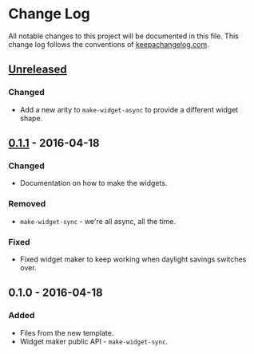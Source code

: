 # Change Log
All notable changes to this project will be documented in this file. This change log follows the conventions of [keepachangelog.com](http://keepachangelog.com/).

## [Unreleased][unreleased]
### Changed
- Add a new arity to `make-widget-async` to provide a different widget shape.

## [0.1.1] - 2016-04-18
### Changed
- Documentation on how to make the widgets.

### Removed
- `make-widget-sync` - we're all async, all the time.

### Fixed
- Fixed widget maker to keep working when daylight savings switches over.

## 0.1.0 - 2016-04-18
### Added
- Files from the new template.
- Widget maker public API - `make-widget-sync`.

[unreleased]: https://github.com/your-name/consilience/compare/0.1.1...HEAD
[0.1.1]: https://github.com/your-name/consilience/compare/0.1.0...0.1.1
